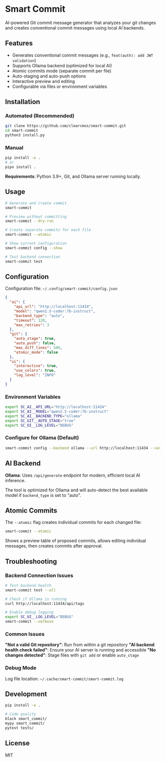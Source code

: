 # Smart Commit

AI-powered Git commit message generator that analyzes your git changes and creates conventional commit messages using local AI backends.

## Features

- Generates conventional commit messages (e.g., `feat(auth): add JWT validation`)
- Supports Ollama backend (optimized for local AI)
- Atomic commits mode (separate commit per file)
- Auto-staging and auto-push options
- Interactive preview and editing
- Configurable via files or environment variables

## Installation

### Automated (Recommended)
```bash
git clone https://github.com/clearcmos/smart-commit.git
cd smart-commit
python3 install.py
```

### Manual
```bash
pip install -e .
# or
pipx install .
```

**Requirements**: Python 3.9+, Git, and Ollama server running locally.

## Usage

```bash
# Generate and create commit
smart-commit

# Preview without committing
smart-commit --dry-run

# Create separate commits for each file
smart-commit --atomic

# Show current configuration
smart-commit config --show

# Test backend connection
smart-commit test
```

## Configuration

Configuration file: `~/.config/smart-commit/config.json`

```json
{
  "ai": {
    "api_url": "http://localhost:11434",
    "model": "qwen2.5-coder:7b-instruct",
    "backend_type": "auto",
    "timeout": 120,
    "max_retries": 3
  },
  "git": {
    "auto_stage": true,
    "auto_push": false,
    "max_diff_lines": 500,
    "atomic_mode": false
  },
  "ui": {
    "interactive": true,
    "use_colors": true,
    "log_level": "INFO"
  }
}
```

### Environment Variables
```bash
export SC_AI__API_URL="http://localhost:11434"
export SC_AI__MODEL="qwen2.5-coder:7b-instruct"
export SC_AI__BACKEND_TYPE="ollama"
export SC_GIT__AUTO_STAGE="true"
export SC_UI__LOG_LEVEL="DEBUG"
```

### Configure for Ollama (Default)

```bash
smart-commit config --backend ollama --url http://localhost:11434 --save
```

## AI Backend

**Ollama**: Uses `/api/generate` endpoint for modern, efficient local AI inference.

The tool is optimized for Ollama and will auto-detect the best available model if `backend_type` is set to "auto".

## Atomic Commits

The `--atomic` flag creates individual commits for each changed file:

```bash
smart-commit --atomic
```

Shows a preview table of proposed commits, allows editing individual messages, then creates commits after approval.

## Troubleshooting

### Backend Connection Issues
```bash
# Test backend health
smart-commit test --all

# Check if Ollama is running
curl http://localhost:11434/api/tags

# Enable debug logging
export SC_UI__LOG_LEVEL="DEBUG"
smart-commit --verbose
```

### Common Issues

**"Not a valid Git repository"**: Run from within a git repository
**"AI backend health check failed"**: Ensure your AI server is running and accessible
**"No changes detected"**: Stage files with `git add` or enable `auto_stage`

### Debug Mode
Log file location: `~/.cache/smart-commit/smart-commit.log`

## Development

```bash
pip install -e .

# Code quality
black smart_commit/
mypy smart_commit/
pytest tests/
```

## License

MIT